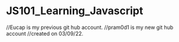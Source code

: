 # JS101_Learning_Javascript

//Eucap is my previous git hub account.
//pram0d1 is my new git hub account //created on 03/09/22.
